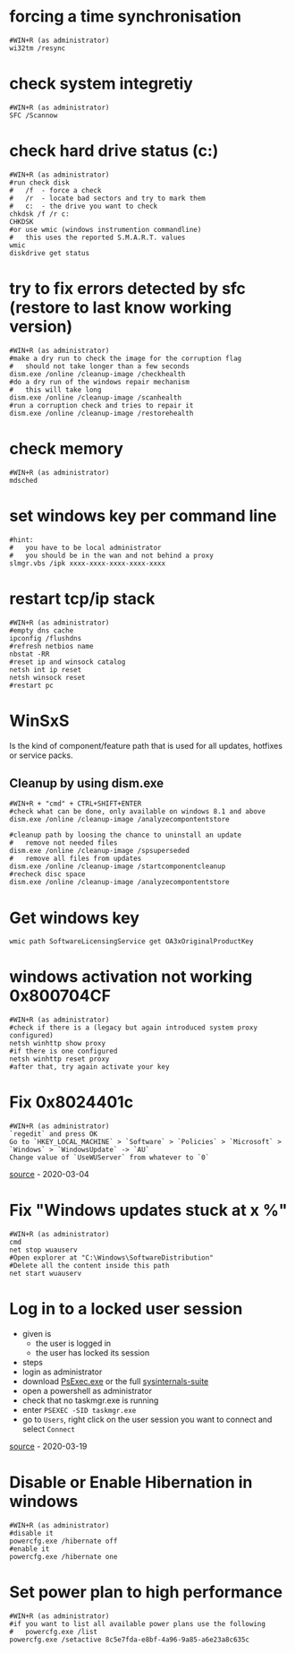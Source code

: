 # forcing a time synchronisation

```
#WIN+R (as administrator)
wi32tm /resync
```

# check system integretiy

```
#WIN+R (as administrator)
SFC /Scannow
```

# check hard drive status (c:)

```
#WIN+R (as administrator)
#run check disk
#   /f  - force a check
#   /r  - locate bad sectors and try to mark them
#   c:  - the drive you want to check
chkdsk /f /r c:
CHKDSK
#or use wmic (windows instrumention commandline)
#   this uses the reported S.M.A.R.T. values
wmic
diskdrive get status
```

# try to fix errors detected by sfc (restore to last know working version)

```
#WIN+R (as administrator)
#make a dry run to check the image for the corruption flag
#   should not take longer than a few seconds
dism.exe /online /cleanup-image /checkhealth
#do a dry run of the windows repair mechanism
#   this will take long
dism.exe /online /cleanup-image /scanhealth
#run a corruption check and tries to repair it
dism.exe /online /cleanup-image /restorehealth
```

# check memory

```
#WIN+R (as administrator)
mdsched
```

# set windows key per command line

```
#hint:
#   you have to be local administrator
#   you should be in the wan and not behind a proxy
slmgr.vbs /ipk xxxx-xxxx-xxxx-xxxx-xxxx
```

# restart tcp/ip stack

```
#WIN+R (as administrator)
#empty dns cache
ipconfig /flushdns
#refresh netbios name
nbstat -RR
#reset ip and winsock catalog
netsh int ip reset
netsh winsock reset
#restart pc
```

# WinSxS

Is the kind of component/feature path that is used for all updates, hotfixes or service packs.

## Cleanup by using dism.exe

```
#WIN+R + "cmd" + CTRL+SHIFT+ENTER
#check what can be done, only available on windows 8.1 and above
dism.exe /online /cleanup-image /analyzecompontentstore

#cleanup path by loosing the chance to uninstall an update
#   remove not needed files
dism.exe /online /cleanup-image /spsuperseded
#   remove all files from updates
dism.exe /online /cleanup-image /startcomponentcleanup
#recheck disc space
dism.exe /online /cleanup-image /analyzecompontentstore
```

# Get windows key

```
wmic path SoftwareLicensingService get OA3xOriginalProductKey
```

# windows activation not working 0x800704CF

```
#WIN+R (as administrator)
#check if there is a (legacy but again introduced system proxy configured)
netsh winhttp show proxy
#if there is one configured
netsh winhttp reset proxy
#after that, try again activate your key
```

# Fix 0x8024401c

```
#WIN+R (as administrator)
`regedit` and press OK
Go to `HKEY_LOCAL_MACHINE` > `Software` > `Policies` > `Microsoft` > `Windows` > `WindowsUpdate` -> `AU`
Change value of `UseWUServer` from whatever to `0`
```

[source](https://www.drivereasy.com/knowledge/windows-update-error-0x8024401c-fixed/) - 2020-03-04

# Fix "Windows updates stuck at x %"

```
#WIN+R (as administrator)
cmd
net stop wuauserv
#Open explorer at "C:\Windows\SoftwareDistribution"
#Delete all the content inside this path
net start wuauserv
```

# Log in to a locked user session

* given is
    * the user is logged in
    * the user has locked its session
* steps
* login as administrator
* download [PsExec.exe](https://docs.microsoft.com/en-us/sysinternals/downloads/psexec) or the full [sysinternals-suite](https://live.sysinternals.com/)
* open a powershell as administrator
* check that no taskmgr.exe is running
* enter `PSEXEC -SID taskmgr.exe`
* go to `Users`, right click on the user session you want to connect and select `Connect`

[source](https://www.windowspro.de/sami-laiho/gesperrten-windows-desktop-eines-users-zugreifen-ohne-passwort-zu-kennen) - 2020-03-19

# Disable or Enable Hibernation in windows

```
#WIN+R (as administrator)
#disable it
powercfg.exe /hibernate off
#enable it
powercfg.exe /hibernate one
```

# Set power plan to high performance

```
#WIN+R (as administrator)
#if you want to list all available power plans use the following
#   powercfg.exe /list
powercfg.exe /setactive 8c5e7fda-e8bf-4a96-9a85-a6e23a8c635c
```
